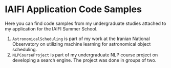 # IAIFI Application Code Samples
Here you can find code samples from my undergraduate studies attached to my application for the IAIFI Summer School.

1. `AstronomicalScheduling` is part of my work at the Iranian National Observatory on utilizing machine learning for astronomical object scheduling.
1. `NLPCourseProject` is part of my undergraduate NLP course project on developing a search engine. The project was done in groups of two.
